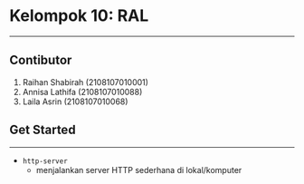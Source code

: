 # Kelompok 10: RAL 
---
## Contibutor 
1. Raihan Shabirah (2108107010001) 
2. Annisa Lathifa (2108107010088) 
3. Laila Asrin (2108107010068) 

## Get Started 
---
- `http-server` 
   - menjalankan server HTTP sederhana di lokal/komputer
